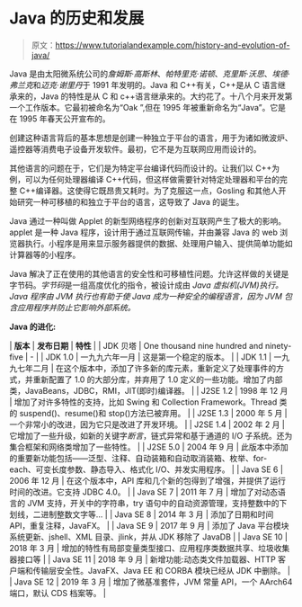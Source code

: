# Java 的历史和发展

> 原文：<https://www.tutorialandexample.com/history-and-evolution-of-java/>

Java 是由太阳微系统公司的*詹姆斯·高斯林*、*帕特里克·诺顿*、*克里斯·沃思*、*埃德·弗兰克*和*迈克·谢里丹*于 1991 年发明的。Java 和 C++有关，C++是从 C 语言继承来的，Java 的特性是从 C 和 c++语言继承来的。大约花了。十八个月来开发第一个工作版本。它最初被命名为“Oak ”,但在 1995 年被重新命名为“Java”。它是在 1995 年春天公开宣布的。

创建这种语言背后的基本思想是创建一种独立于平台的语言，用于为诸如微波炉、遥控器等消费电子设备开发软件。最初，它不是为互联网应用而设计的。

其他语言的问题在于，它们是为特定平台编译代码而设计的。让我们以 C++为例，可以为任何处理器编译 C++代码，但这样做需要针对特定处理器和平台的完整 C++编译器。这使得它既昂贵又耗时。为了克服这一点，Gosling 和其他人开始研究一种可移植的和独立于平台的语言，这导致了 Java 的诞生。

Java 通过一种叫做 Applet 的新型网络程序的创新对互联网产生了极大的影响。applet 是一种 Java 程序，设计用于通过互联网传输，并由兼容 Java 的 web 浏览器执行。小程序是用来显示服务器提供的数据、处理用户输入、提供简单功能如计算器等的小程序。

Java 解决了正在使用的其他语言的安全性和可移植性问题。允许这样做的关键是字节码。*字节码*是一组高度优化的指令，被设计成由 *Java 虚拟机(JVM)执行。Java 程序由 JVM 执行也有助于使 Java 成为一种安全的编程语言，因为 JVM 包含应用程序并防止它影响外部系统。*

**Java 的进化:**

| **版本** | **发布日期** | **特性** |
| JDK 贝塔 | One thousand nine hundred and ninety-five | - |
| JDK 1.0 | 一九九六年一月 | 这是第一个稳定的版本。 |
| JDK 1.1 | 一九九七年二月 | 在这个版本中，添加了许多新的库元素，重新定义了处理事件的方式，并重新配置了 1.0 的大部分库，并弃用了 1.0 定义的一些功能。增加了内部类，JavaBeans，JDBC，RMI，JIT(即时)编译器。 |
| J2SE 1.2 | 1998 年 12 月 | 增加了对许多特性的支持，比如 Swing 和 Collection Framework。Thread 类的 suspend()、resume()和 stop()方法已被弃用。 |
| J2SE 1.3 | 2000 年 5 月 | 一个非常小的改进，因为它只是改进了开发环境。 |
| J2SE 1.4 | 2002 年 2 月 | 它增加了一些升级，如新的关键字*断言*，链式异常和基于通道的 I/O 子系统。还为集合框架和网络类增加了一些特性。 |
| J2SE 5.0 | 2004 年 9 月 | 此版本中添加的重要新功能包括——泛型、注释、自动装箱和自动取消装箱、枚举、for-each、可变长度参数、静态导入、格式化 I/O、并发实用程序。 |
| Java SE 6 | 2006 年 12 月 | 在这个版本中，API 库和几个新的包得到了增强，并提供了运行时间的改进。它支持 JDBC 4.0。 |
| Java SE 7 | 2011 年 7 月 | 增加了对动态语言的 JVM 支持，开关中的字符串，try 语句中的自动资源管理，支持整数中的下划线，二进制整数文字等… |
| Java SE 8 | 2014 年 3 月 | 添加了日期和时间 API，重复注释，JavaFX。 |
| Java SE 9 | 2017 年 9 月 | 添加了 Java 平台模块系统更新、jshell、XML 目录、jlink，并从 JDK 移除了 JavaDB |
| Java SE 10 | 2018 年 3 月 | 增加的特性有局部变量类型接口、应用程序类数据共享、垃圾收集器接口等 |
| Java SE 11 | 2018 年 9 月 | 新增功能:动态类文件加载器、HTTP 客户端和传输层安全性。JavaFX、Java EE 和 CORBA 模块已经从 JDK 中删除。 |
| Java SE 12 | 2019 年 3 月 | 增加了微基准套件，JVM 常量 API，一个 AArch64 端口，默认 CDS 档案等。 |